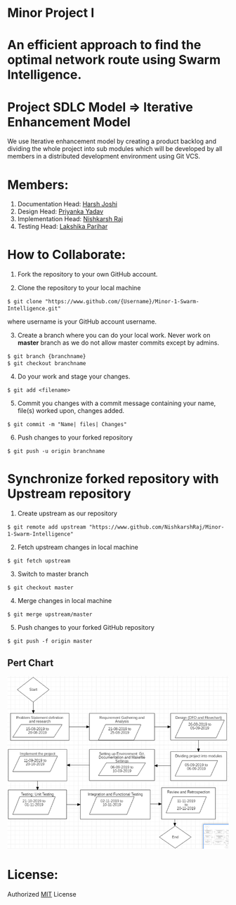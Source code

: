 # Minor Project I
# An efficient approach to find the optimal network route using Swarm Intelligence.

# Project SDLC Model => Iterative Enhancement Model

We use Iterative enhancement model by creating a product backlog and dividing the whole project into sub modules which will be developed by all members in a distributed development environment using Git VCS.

# Members:

1. Documentation Head: [Harsh Joshi](https://www.github.com/josharsh)
2. Design Head: [Priyanka Yadav](https://www.github.com/Priyanka488)
3. Implementation Head: [Nishkarsh Raj](https://www.github.com/NishkarshRaj)
4. Testing Head: [Lakshika Parihar](https://www.github.com/lakshika1064)

# How to Collaborate:

1. Fork the repository to your own GitHub account.

2. Clone the repository to your local machine
```
$ git clone "https://www.github.com/{Username}/Minor-1-Swarm-Intelligence.git"
```
where username is your GitHub account username.

3. Create a branch where you can do your local work.
Never work on **master** branch as we do not allow master commits except by admins.
```
$ git branch {branchname}
$ git checkout branchname
```

4. Do your work and stage your changes.
```
$ git add <filename>
```

5. Commit you changes with a commit message containing your name, file(s) worked upon, changes added.
```
$ git commit -m "Name| files| Changes"
```

6. Push changes to your forked repository
```
$ git push -u origin branchname
```

# Synchronize forked repository with Upstream repository

1. Create upstream as our repository
```
$ git remote add upstream "https://www.github.com/NishkarshRaj/Minor-1-Swarm-Intelligence"
```

2. Fetch upstream changes in local machine
```
$ git fetch upstream
```

3. Switch to master branch
```
$ git checkout master
```

4. Merge changes in local machine
```
$ git merge upstream/master
```

5. Push changes to your forked GitHub repository
```
$ git push -f origin master
```

## Pert Chart

![Pertchart](img/Pert_chart.png)

# License: 

Authorized [MIT](LICENSE) License 
